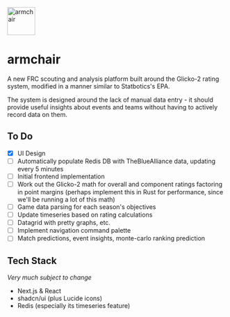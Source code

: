 <picture>
  <source width="64" media="(prefers-color-scheme: dark)" srcset="https://github.com/trevnels/armchair/assets/25140503/66b5728d-c0e6-41b4-8c00-4ae793387d60">
  <source width="64" media="(prefers-color-scheme: light)" srcset="https://github.com/trevnels/armchair/assets/25140503/d07fd12f-7282-4c4f-bf9c-4e9c6e1b541c">
  <img width="64" alt="armchair" src="https://github.com/trevnels/armchair/assets/25140503/66b5728d-c0e6-41b4-8c00-4ae793387d60">
</picture>

# armchair

A new FRC scouting and analysis platform built around the Glicko-2 rating system, modified in a manner similar to Statbotics's EPA.

The system is designed around the lack of manual data entry - it should provide useful insights about events and teams without having to actively record data on them.

## To Do
- [x] UI Design
- [ ] Automatically populate Redis DB with TheBlueAlliance data, updating every 5 minutes
- [ ] Initial frontend implementation
- [ ] Work out the Glicko-2 math for overall and component ratings factoring in point margins (perhaps implement this in Rust for performance, since we'll be running a lot of this math)
- [ ] Game data parsing for each season's objectives
- [ ] Update timeseries based on rating calculations
- [ ] Datagrid with pretty graphs, etc.
- [ ] Implement navigation command palette
- [ ] Match predictions, event insights, monte-carlo ranking prediction

## Tech Stack
*Very much subject to change*

- Next.js & React
- shadcn/ui (plus Lucide icons)
- Redis (especially its timeseries feature)

